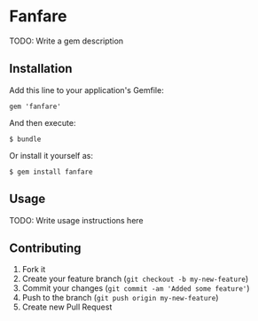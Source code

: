 # Fanfare

TODO: Write a gem description

## Installation

Add this line to your application's Gemfile:

    gem 'fanfare'

And then execute:

    $ bundle

Or install it yourself as:

    $ gem install fanfare

## Usage

TODO: Write usage instructions here

## Contributing

1. Fork it
2. Create your feature branch (`git checkout -b my-new-feature`)
3. Commit your changes (`git commit -am 'Added some feature'`)
4. Push to the branch (`git push origin my-new-feature`)
5. Create new Pull Request
